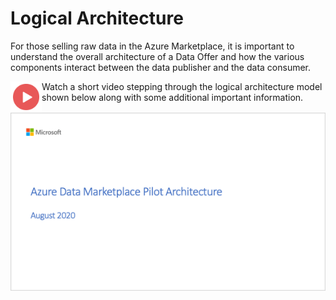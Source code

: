 # Logical Architecture

For those selling raw data in the Azure Marketplace, it is important to understand the overall architecture of a Data Offer and how the various components interact between the data publisher and the data consumer.

<a href="https://youtu.be/oVL2-gHzJCQ"><img src="./images/Video.png" width="50" style="display:inline-block;" align="left"></a> Watch a short video stepping through the logical architecture model shown below along with some additional important information.

<a href="https://youtu.be/oVL2-gHzJCQ">![Logical Architecture](./images/02.png)</a>
